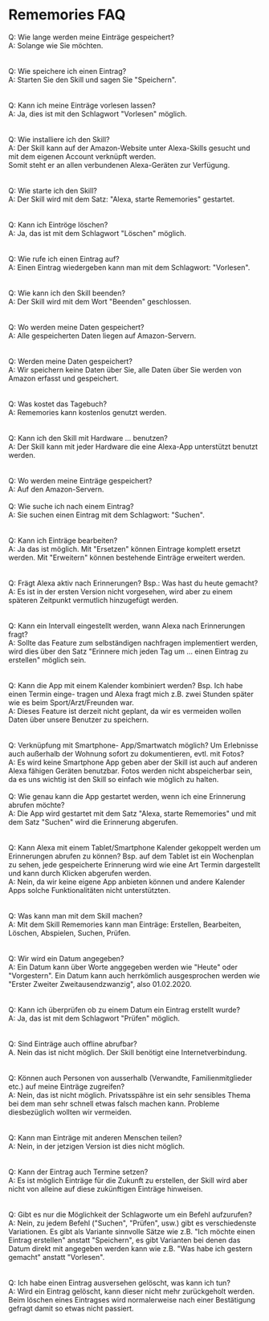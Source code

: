 # Rememories FAQ

Q: Wie lange werden meine Einträge gespeichert?\
A: Solange wie Sie möchten.\
\
\
Q: Wie speichere ich einen Eintrag?\
A: Starten Sie den Skill und sagen Sie "Speichern".\
\
\
Q: Kann ich meine Einträge vorlesen lassen?\
A: Ja, dies ist mit den Schlagwort "Vorlesen" möglich.\
\
\
Q: Wie installiere ich den Skill?\
A: Der Skill kann auf der Amazon-Website unter Alexa-Skills gesucht und mit dem eigenen Account verknüpft werden.\
Somit steht er an allen verbundenen Alexa-Geräten zur Verfügung.\
\
\
Q: Wie starte ich den Skill?\
A: Der Skill wird mit dem Satz: "Alexa, starte Rememories" gestartet.\
\
\
Q: Kann ich Eintröge löschen?\
A: Ja, das ist mit dem Schlagwort "Löschen" möglich.\
\
\
Q: Wie rufe ich einen Eintrag auf?\
A: Einen Eintrag wiedergeben kann man mit dem Schlagwort: "Vorlesen".\
\
\
Q: Wie kann ich den Skill beenden?\
A: Der Skill wird mit dem Wort "Beenden" geschlossen.\
\
\
Q: Wo werden meine Daten gespeichert?\
A: Alle gespeicherten Daten liegen auf Amazon-Servern.\
\
\
Q: Werden meine Daten gespeichert?\
A: Wir speichern keine Daten über Sie, alle Daten über Sie werden von Amazon erfasst und gespeichert.\
\
\
Q: Was kostet das Tagebuch?\
A: Rememories kann kostenlos genutzt werden.\
\
\
Q: Kann ich den Skill mit Hardware ... benutzen?\
A: Der Skill kann mit jeder Hardware die eine Alexa-App unterstützt benutzt werden.\
\
\
Q: Wo werden meine Einträge gespeichert?\
A: Auf den Amazon-Servern.\
\
Q: Wie suche ich nach einem Eintrag?\
A: Sie suchen einen Eintrag mit dem Schlagwort: "Suchen".\
\
\
Q: Kann ich Einträge bearbeiten?\
A: Ja das ist möglich. Mit "Ersetzen" können Eintrage komplett ersetzt werden. Mit "Erweitern" können bestehende Einträge erweitert werden.\
\
\
Q: Frägt Alexa aktiv nach Erinnerungen? Bsp.: Was hast du heute gemacht?\
A: Es ist in der ersten Version nicht vorgesehen, wird aber zu einem späteren Zeitpunkt vermutlich hinzugefügt werden.\
\
\
Q: Kann ein Intervall eingestellt werden, wann Alexa nach Erinnerungen fragt?\
A: Sollte das Feature zum selbständigen nachfragen implementiert werden, wird dies über den Satz "Erinnere mich jeden Tag um ... einen Eintrag zu erstellen" möglich sein.\
\
\
Q: Kann die App mit einem Kalender kombiniert werden? Bsp. Ich habe einen Termin einge-
tragen und Alexa fragt mich z.B. zwei Stunden später wie es beim Sport/Arzt/Freunden
war.\
A: Dieses Feature ist derzeit nicht geplant, da wir es vermeiden wollen Daten über unsere Benutzer zu speichern.\
\
\
Q: Verknüpfung mit Smartphone- App/Smartwatch möglich? Um Erlebnisse auch außerhalb
der Wohnung sofort zu dokumentieren, evtl. mit Fotos?\
A: Es wird keine Smartphone App geben aber der Skill ist auch auf anderen Alexa fähigen Geräten benutzbar. Fotos werden nicht abspeicherbar sein, da es uns wichtig ist den Skill so einfach wie möglich zu halten.
\
\
Q: Wie genau kann die App gestartet werden, wenn ich eine Erinnerung abrufen möchte?\
A: Die App wird gestartet mit dem Satz "Alexa, starte Rememories" und mit dem Satz "Suchen" wird die Erinnerung abgerufen.\
\
\
Q: Kann Alexa mit einem Tablet/Smartphone Kalender gekoppelt werden um Erinnerungen
abrufen zu können? Bsp. auf dem Tablet ist ein Wochenplan zu sehen, jede gespeicherte
Erinnerung wird wie eine Art Termin dargestellt und kann durch Klicken abgerufen werden.\
A: Nein, da wir keine eigene App anbieten können und andere Kalender Apps solche Funktionalitäten nicht unterstützten. \
\
\
Q: Was kann man mit dem Skill machen?\
A: Mit dem Skill Rememories kann man Einträge: Erstellen, Bearbeiten, Löschen, Abspielen, Suchen, Prüfen.\
\
\
Q: Wir wird ein Datum angegeben?\
A: Ein Datum kann über Worte anggegeben werden wie "Heute" oder "Vorgestern". Ein Datum kann auch herrkömlich ausgesprochen werden wie "Erster Zweiter Zweitausendzwanzig", also 01.02.2020.\
\
\
Q: Kann ich überprüfen ob zu einem Datum ein Eintrag erstellt wurde?\
A: Ja, das ist mit dem Schlagwort "Prüfen" möglich.\
\
\
Q: Sind Einträge auch offline abrufbar?\
A. Nein das ist nicht möglich. Der Skill benötigt eine Internetverbindung.\
\
\
Q: Können auch Personen von ausserhalb (Verwandte, Familienmitglieder etc.) auf meine Einträge zugreifen?\
A: Nein, das ist nicht möglich. Privatsspähre ist ein sehr sensibles Thema bei dem man sehr schnell etwas falsch machen kann. Probleme diesbezüglich wollten wir vermeiden.\
\
\
Q: Kann man Einträge mit anderen Menschen teilen?\
A: Nein, in der jetzigen Version ist dies nicht möglich.\
\
\
Q: Kann der Eintrag auch Termine setzen?\
A: Es ist möglich Einträge für die Zukunft zu erstellen, der Skill wird aber nicht von alleine auf diese zukünftigen Einträge hinweisen.\
\
\
Q: Gibt es nur die Möglichkeit der Schlagworte um ein Befehl aufzurufen?\
A: Nein, zu jedem Befehl ("Suchen", "Prüfen", usw.) gibt es verschiedenste Variationen. Es gibt als Variante sinnvolle Sätze wie z.B. "Ich möchte einen Eintrag erstellen" anstatt "Speichern", es gibt Varianten bei denen das Datum direkt mit angegeben werden kann wie z.B. "Was habe ich gestern gemacht" anstatt "Vorlesen".\
\
\
Q: Ich habe einen Eintrag ausversehen gelöscht, was kann ich tun?\
A: Wird ein Eintrag gelöscht, kann dieser nicht mehr zurückgeholt werden. Beim löschen eines Eintragses wird normalerweise nach einer Bestätigung gefragt damit so etwas nicht passiert.
